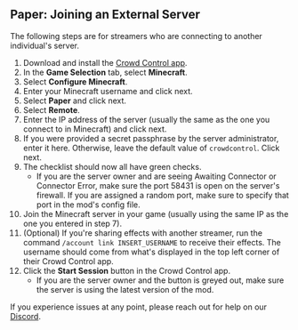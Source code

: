 ## Paper: Joining an External Server

The following steps are for streamers who are connecting to another individual's server.

1. Download and install the [Crowd Control app](https://crowdcontrol.live/).
2. In the **Game Selection** tab, select **Minecraft**.
3. Select **Configure Minecraft**.
4. Enter your Minecraft username and click next.
5. Select **Paper** and click next.
6. Select **Remote**.
7. Enter the IP address of the server (usually the same as the one you connect to in Minecraft)
   and click next.
8. If you were provided a secret passphrase by the server administrator, enter it here. Otherwise,
   leave the default value of `crowdcontrol`. Click next.
9. The checklist should now all have green checks.
    - If you are the server owner and are seeing Awaiting Connector or Connector Error, make sure
      the port 58431 is open on the server's firewall. If you are assigned a random port, make sure
      to specify that port in the mod's config file.
10. Join the Minecraft server in your game
    (usually using the same IP as the one you entered in step 7).
11. (Optional) If you're sharing effects with another streamer, run the command
    `/account link INSERT_USERNAME` to receive their effects. The username should come from what's
    displayed in the top left corner of their Crowd Control app.
12. Click the **Start Session** button in the Crowd Control app.
    - If you are the server owner and the button is greyed out, make sure the server is using the
      latest version of the mod.

If you experience issues at any point, please reach out for help on our
[Discord](https://discord.gg/warpworld).
